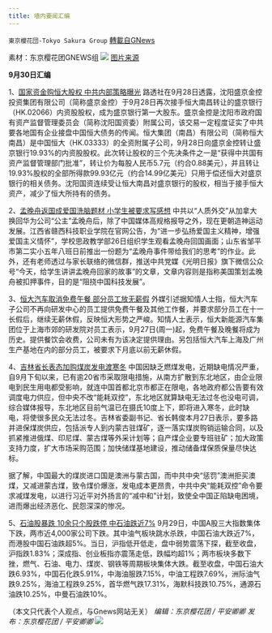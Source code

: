 ```yaml
---
title: 墙内要闻汇编
---
```

`東京櫻花団-Tokyo Sakura Group` [轉載自GNews](https://gnews.org/zh-hans/1564035/)

素材：东京樱花团GNEWS组
![](https://lh3.googleusercontent.com/8wbZj6RrF3Lb8y9JlPikzH_xIJ-s1BvmKkbjN4esyUCckY-OU1Wimv1-8gq4i5SZSgDTB5Y_7cO9ko9la9k4EbW1WzTT6SO0PxSOYo1_fGhaUvtSfe6NSH8LJGAx-LelZ0PNcviO=s0)
[图片来源](https://www.aboluowang.com/2021/0930/1653428.html)

**9月30日汇编**

1、[国家资金购恒大股权 中共内部策略曝光](https://www.aboluowang.com/2021/0930/1653428.html)
路透社在9月28日透露，沈阳盛京金控投资集团有限公司（简称盛京金控）于9月28日再次接手恒大南昌转让的盛京银行（HK.02066）内资股股权，成为盛京银行第一大股东。盛京金控是沈阳市政府国有资产监督管理委员会（简称沈阳国资委）附属公司，该交易一定程度证实了中共要各地国有企业接盘中国恒大债务的传闻。恒大集团（南昌）有限公司（简称恒大南昌）是中国恒大（HK.03333）的全资附属子公司，9月28日向盛京金控转让盛京银行19.93%的内资股股权。此次转让股权的三个先决条件之一是“获得中共国有资产监督管理部门批准”，转让价为每股人民币5.7元（约合0.88美元），并且转让19.93%股权的全部所得款99.93亿元（约合14.99亿美元）只用于偿还恒大对盛京银行的相关债务。沈阳国资连续受让恒大南昌对盛京银行的股权，相当于接手恒大资产，减少了恒大所持有的债务。

2、[孟晚舟返国成爱国洗脑题材 小学生被要求写感想](https://www.aboluowang.com/2021/0930/1653364.html)
中共以“人质外交”从加拿大换回华为公司“公主”孟晚舟后，除了中国媒体高规格报导之外，现在更朝造神运动发展。江西省赣西科技职业学院在官网公告，为“进一步弘扬爱国主义精神，增强爱国主义情怀”，学校思政教学部26日组织学生观看孟晚舟回国画面；山东省邹平市第二实小五年八班日前推出一份题为“孟晚舟事件带给我们的思考”的作业。此外，还有老师透过与家长联络的微信群，推送中共党媒《光明日报》旗下微信公众号“今天，给学生讲讲孟晚舟回家的故事”的文章，文章内容则是指称美国策划孟晚舟被扣押事件，目的是“阻挠中国科技发展”。

3、[恒大汽车取消免费午餐 部分员工放无薪假](https://www.aboluowang.com/2021/0930/1653341.html)
外媒引述据知情人士指，恒大汽车子公司不再向研发中心的员工提供免费午餐及其他工作餐，并要求部分员工在十一长假后，继续无薪休假，反映恒大形势之严峻。知情人士表示，恒大新能源汽车集团位于上海市郊的研发院对员工表示，9月27日(周一)起，免费午餐及晚餐将成为历史。提供餐饮会收费，公司未有为该决定提供理由。另包括恒大汽车上海及广州生产基地在内的部分员工，被要求下月底以前无薪休假。

4、[吉林省长表态加购煤炭发电渡寒冬](https://www.aboluowang.com/2021/0929/1653154.html) 
中国因缺乏燃煤发电，近期缺电情况严重，自9月下旬以来，已有逾20省市采取限电措施，从南方扩散到东北地区，由企业限电到民生用电都受影响，就连中国首都北京市都正在限电，各地政府都公告要有效调度电力供应，但中央不改“能耗双控”，东北地区就算缺电无法过冬也没电可调，综合媒体报导，东北地区目前气温已在摄氏10度上下，即将进入寒冬，此时缺电，将使很多民众无法过冬。吉林省委副书记、省长韩俊本月27日表示，要多路并进保煤炭供应，包括派专人到内蒙古驻煤矿，逐一落实煤炭购销运输合同，以及抓紧推进俄煤、印尼煤、蒙古煤等外采计划等；自产煤企业要专班驻矿；加大政策支持力度，扩大市场采购范围；加快储煤基地建设，推动储备煤保质保量尽快达标。

据了解，中国最大的煤炭进口国是澳洲与蒙古国，而中共中央“惩罚”澳洲拒买澳煤，又减进蒙古煤，致令煤价爆涨，发电成本更昂贵，中共中央“能耗双控”命令要求减煤发电，以进行习近平对外扬言的“减中和”计划，致使全中国正陷缺电困境，进而爆出经济恶化、民怨深深的惨况。

5、[石油股暴跌 10余只个股跌停 中石油跌近7%](https://www.aboluowang.com/2021/0930/1653432.html)
9月29日，中国A股三大指数集体下跌，两市近4,000家公司下跌。其中油气板块跳水杀跌，中国石油大跌近7%，而港股中国石油跌超5%。当日，沪指低开低走，盘中弱势震荡下探，截至收盘，沪指跌1.83%；深成指、创业板指亦震荡走低，跌幅均超1%；两市板块多数下挫，燃气、石油、电力、煤炭、钢铁等周期板块集体大跌。截至收盘，中国石油大跌6.93%，中国石化跌5.91%，中海油服跌7.15%，中油工程跌7.69%，洲际油气跌9.25%，海油工程跌9.25%，首华燃气跌17.31%，海默科技跌10.75%，通源石油跌10.25%，中曼石油跌10%。

（本文只代表个人观点，与Gnews网站无关）
*编辑：东京樱花团 / 平安卿卿*
*发布：东京樱花团 / 平安卿卿*
![](https://assets.gnews.org/wp-content/uploads/2021/08/image0-1-36.jpg)
